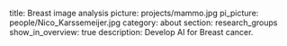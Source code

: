 title: Breast image analysis
picture: projects/mammo.jpg
pi_picture: people/Nico_Karssemeijer.jpg 
category: about
section: research_groups
show_in_overview: true
description: Develop AI for Breast cancer.